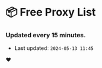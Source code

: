 # :package: Free Proxy List
### Updated every 15 minutes.

- Last updated: `2024-05-13 11:45`

:heart:
